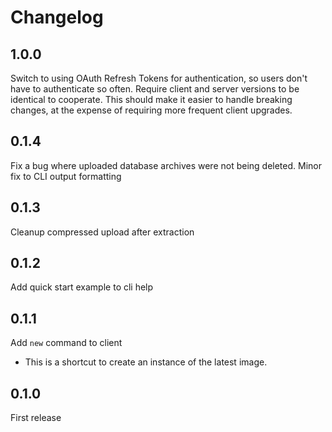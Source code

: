 Changelog
=========

1.0.0
-----

Switch to using OAuth Refresh Tokens for authentication, so users don't have to
authenticate so often.
Require client and server versions to be identical to cooperate. This should
make it easier to handle breaking changes, at the expense of requiring more
frequent client upgrades.

0.1.4
-----

Fix a bug where uploaded database archives were not being deleted.
Minor fix to CLI output formatting

0.1.3
-----

Cleanup compressed upload after extraction

0.1.2
-----

Add quick start example to cli help

0.1.1
-----

Add `new` command to client
- This is a shortcut to create an instance of the latest image.

0.1.0
-----

First release
